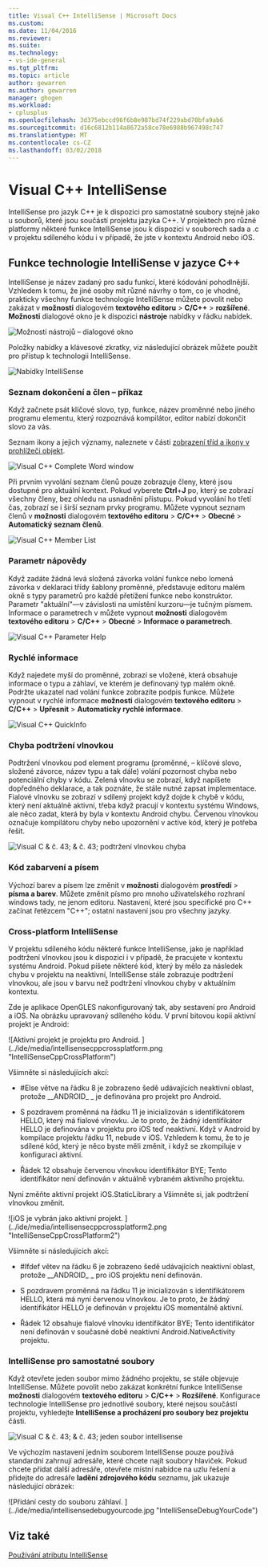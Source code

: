 ```yaml
---
title: Visual C++ IntelliSense | Microsoft Docs
ms.custom: 
ms.date: 11/04/2016
ms.reviewer: 
ms.suite: 
ms.technology:
- vs-ide-general
ms.tgt_pltfrm: 
ms.topic: article
author: gewarren
ms.author: gewarren
manager: ghogen
ms.workload:
- cplusplus
ms.openlocfilehash: 3d375ebccd96f6b8e987bd74f229abd70bfa9ab6
ms.sourcegitcommit: d16c6812b114a8672a58ce78e6988b967498c747
ms.translationtype: MT
ms.contentlocale: cs-CZ
ms.lasthandoff: 03/02/2018
---
```

# <a name="visual-c-intellisense"></a>Visual C++ IntelliSense

IntelliSense pro jazyk C++ je k dispozici pro samostatné soubory stejně jako u souborů, které jsou součástí projektu jazyka C++. V projektech pro různé platformy některé funkce IntelliSense jsou k dispozici v souborech sada a .c v projektu sdíleného kódu i v případě, že jste v kontextu Android nebo iOS.

## <a name="intellisense-features-in-c"></a>Funkce technologie IntelliSense v jazyce C++

IntelliSense je název zadaný pro sadu funkcí, které kódování pohodlnější. Vzhledem k tomu, že jiné osoby mít různé návrhy o tom, co je vhodné, prakticky všechny funkce technologie IntelliSense můžete povolit nebo zakázat v **možnosti** dialogovém **textového editoru**  >  **C/C++** > **rozšířené**. **Možnosti** dialogové okno je k dispozici **nástroje** nabídky v řádku nabídek.

![Možnosti nástrojů – dialogové okno](../ide/media/sintellisensecpptoolsoptions.PNG)

Položky nabídky a klávesové zkratky, viz následující obrázek můžete použít pro přístup k technologii IntelliSense.

![Nabídky IntelliSense](../ide/media/vs2015_cpp_intellisense_menu.png)

### <a name="statement-completion-and-member-list"></a>Seznam dokončení a člen – příkaz

Když začnete psát klíčové slovo, typ, funkce, název proměnné nebo jiného programu elementu, který rozpoznává kompilátor, editor nabízí dokončit slovo za vás.

Seznam ikony a jejich významy, naleznete v části [zobrazení tříd a ikony v prohlížeči objekt](../ide/class-view-and-object-browser-icons.md).

![Visual C&#43;&#43; Complete Word window](../ide/media/vs2015_cpp_complete_word.png "vs2015_cpp_complete_word")

Při prvním vyvolání seznam členů pouze zobrazuje členy, které jsou dostupné pro aktuální kontext. Pokud vyberete **Ctrl**+**J** po, který se zobrazí všechny členy, bez ohledu na usnadnění přístupu. Pokud vyvolání ho třetí čas, zobrazí se i širší seznam prvky programu. Můžete vypnout seznam členů v **možnosti** dialogovém **textového editoru** > **C/C++** > **Obecné**  >  **Automatický seznam členů**.

![Visual C&#43;&#43; Member List](../ide/media/vs2015_cpp_list_members.png "vs2015_cpp_list_members")

### <a name="parameter-help"></a>Parametr nápovědy

Když zadáte žádná levá složená závorka volání funkce nebo lomená závorka v deklaraci třídy šablony proměnné, představuje editoru malém okně s typy parametrů pro každé přetížení funkce nebo konstruktor. Parametr "aktuální"&mdash;v závislosti na umístění kurzoru&mdash;je tučným písmem. Informace o parametrech v můžete vypnout **možnosti** dialogovém **textového editoru** > **C/C++** > **Obecné**  >  **Informace o parametrech**.

![Visual C&#43;&#43; Parameter Help](../ide/media/vs_2015_cpp_param_help.png "vs_2015_cpp_param_help")

### <a name="quick-info"></a>Rychlé informace

Když najedete myší do proměnné, zobrazí se vložené, která obsahuje informace o typu a záhlaví, ve kterém je definovaný typ malém okně. Podržte ukazatel nad volání funkce zobrazíte podpis funkce. Můžete vypnout v rychlé informace **možnosti** dialogovém **textového editoru** > **C/C++** > **Upřesnit**  >  **Automaticky rychlé informace**.

![Visual C&#43;&#43; QuickInfo](../ide/media/vs2015_cpp_quickinfo.png "vs2015_cpp_quickInfo")

### <a name="error-squiggles"></a>Chyba podtržení vlnovkou

Podtržení vlnovkou pod element programu (proměnné, – klíčové slovo, složené závorce, název typu a tak dále) volání pozornost chyba nebo potenciální chyby v kódu. Zelená vlnovku se zobrazí, když napíšete dopředného deklarace, a tak poznáte, že stále nutné zapsat implementace. Fialové vlnovku se zobrazí v sdílený projekt když dojde k chybě v kódu, který není aktuálně aktivní, třeba když pracují v kontextu systému Windows, ale něco zadat, která by byla v kontextu Android chybu. Červenou vlnovkou označuje kompilátoru chyby nebo upozornění v active kód, který je potřeba řešit.

![Visual C & č. 43; & č. 43; podtržení vlnovkou chyba](../ide/media/vs2015_cpp_error_quiggles.png "vs2015_cpp_error_quiggles")

### <a name="code-colorization-and-fonts"></a>Kód zabarvení a písem

Výchozí barev a písem lze změnit v **možnosti** dialogovém **prostředí** > **písma a barev**. Můžete změnit písmo pro mnoho uživatelského rozhraní windows tady, ne jenom editoru. Nastavení, které jsou specifické pro C++ začínat řetězcem "C++"; ostatní nastavení jsou pro všechny jazyky.

### <a name="cross-platform-intellisense"></a>Cross-platform IntelliSense

V projektu sdíleného kódu některé funkce IntelliSense, jako je například podtržení vlnovkou jsou k dispozici i v případě, že pracujete v kontextu systému Android. Pokud píšete některé kód, který by mělo za následek chybu v projektu na neaktivní, IntelliSense stále zobrazuje podtržení vlnovkou, ale jsou v barvu než podtržení vlnovkou chyby v aktuálním kontextu.

Zde je aplikace OpenGLES nakonfigurovaný tak, aby sestavení pro Android a iOS. Na obrázku upravovaný sdíleného kódu. V první bitovou kopii aktivní projekt je Android:

![Aktivní projekt je projektu pro Android. ] (../ide/media/intellisensecppcrossplatform.png "IntelliSenseCppCrossPlatform")

Všimněte si následujících akcí:

- #Else větve na řádku 8 je zobrazeno šedě udávajících neaktivní oblast, protože __ANDROID\_ \_ je definována pro projekt pro Android.

- S pozdravem proměnná na řádku 11 je inicializován s identifikátorem HELLO, který má fialové vlnovku. Je to proto, že žádný identifikátor HELLO je definována v projektu pro iOS teď neaktivní. Když v Android by kompilace projektu řádku 11, nebude v iOS. Vzhledem k tomu, že to je sdílené kód, který je něco byste měli změnit, i když se zkompiluje v konfiguraci aktivní.

- Řádek 12 obsahuje červenou vlnovkou identifikátor BYE; Tento identifikátor není definován v aktuálně vybraném aktivního projektu.

Nyní změňte aktivní projekt iOS.StaticLibrary a Všimněte si, jak podtržení vlnovkou změnit.

![iOS je vybrán jako aktivní projekt. ] (../ide/media/intellisensecppcrossplatform2.png "IntelliSenseCppCrossPlatform2")

Všimněte si následujících akcí:

- #Ifdef větev na řádku 6 je zobrazeno šedě udávajících neaktivní oblast, protože __ANDROID\_ \_ pro iOS projektu není definován.

- S pozdravem proměnná na řádku 11 je inicializován s identifikátorem HELLO, která má nyní červenou vlnovkou. Je to proto, že žádný identifikátor HELLO je definován v projektu iOS momentálně aktivní.

- Řádek 12 obsahuje fialové vlnovku identifikátor BYE; Tento identifikátor není definován v současné době neaktivní Android.NativeActivity projektu.

### <a name="intellisense-for-stand-alone-files"></a>IntelliSense pro samostatné soubory

Když otevřete jeden soubor mimo žádného projektu, se stále objevuje IntelliSense. Můžete povolit nebo zakázat konkrétní funkce IntelliSense **možnosti** dialogovém **textového editoru** > **C/C++**  >  **Rozšířené**. Konfigurace technologie IntelliSense pro jednotlivé soubory, které nejsou součástí projektu, vyhledejte **IntelliSense a procházení pro soubory bez projektu** části.

![Visual C & č. 43; & č. 43; jeden soubor intellisense](../ide/media/vs2015_cpp_single_file_intellisense.png "vs2015_cpp_single_file_intellisense")

Ve výchozím nastavení jedním souborem IntelliSense pouze používá standardní zahrnují adresáře, které chcete najít soubory hlaviček. Pokud chcete přidat další adresáře, otevřete místní nabídce na uzlu řešení a přidejte do adresáře **ladění zdrojového kódu** seznamu, jak ukazuje následující obrázek:

![Přidání cesty do souboru záhlaví. ] (../ide/media/intellisensedebugyourcode.jpg "IntelliSenseDebugYourCode")

## <a name="see-also"></a>Viz také

[Používání atributu IntelliSense](../ide/using-intellisense.md)